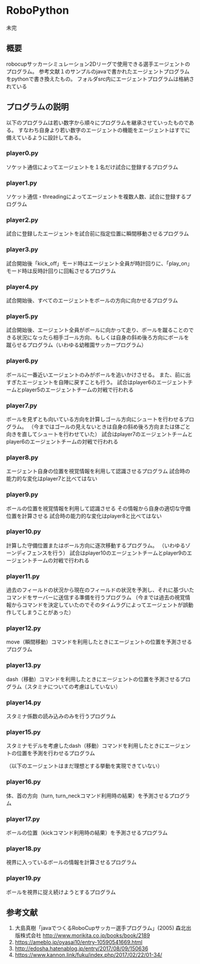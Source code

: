# RoboPython
未完
## 概要
robocupサッカーシミュレーション2Dリーグで使用できる選手エージェントのプログラム。
参考文献１のサンプルのjavaで書かれたエージェントプログラムをpythonで書き換えたもの。
フォルダsrc内にエージェントプログラムは格納されている

## プログラムの説明
以下のプログラムは若い数字から順々にプログラムを継承させていったものである。
すなわち自身より若い数字のエージェントの機能をエージェントはすでに備えているように設計してある。

### player0.py
ソケット通信によってエージェントを１名だけ試合に登録するプログラム

### player1.py
ソケット通信・threadingによってエージェントを複数人数、試合に登録するプログラム

### player2.py
試合に登録したエージェントを試合前に指定位置に瞬間移動させるプログラム

### player3.py
試合開始後「kick_off」モード時はエージェント全員が時計回りに、「play_on」モード時は反時計回りに回転させるプログラム

### player4.py
試合開始後、すべてのエージェントをボールの方向に向かせるプログラム

### player5.py
試合開始後、エージェント全員がボールに向かって走り、ボールを蹴ることのできる状況になったら相手ゴール方向、もしくは自身の斜め後ろ方向にボールを
蹴らせるプログラム（いわゆる幼稚園サッカープログラム）

### player6.py
ボールに一番近いエージェントのみがボールを追いかけさせる。
また、前に出すぎたエージェントを自陣に戻すことも行う。
試合はplayer6のエージェントチームとplayer5のエージェントチームの対戦で行われる

### player7.py
ボールを見ずとも向いている方向を計算しゴール方向にシュートを行わせるプログラム。
（今まではゴールの見えないときは自身の斜め後ろ方向または体ごと向きを直してシュートを行わせていた）
試合はplayer7のエージェントチームとplayer6のエージェントチームの対戦で行われる

### player8.py
エージェント自身の位置を視覚情報を利用して認識させるプログラム
試合時の能力的な変化はplayer7と比べてはない

### player9.py
ボールの位置を視覚情報を利用して認識させる
その情報から自身の適切な守備位置を計算させる
試合時の能力的な変化はplayer8と比べてはない

### player10.py
計算した守備位置またはボール方向に逐次移動するプログラム。
（いわゆるゾーンディフェンスを行う）
試合はplayer10のエージェントチームとplayer9のエージェントチームの対戦で行われる

### player11.py
過去のフィールドの状況から現在のフィールドの状況を予測し、それに基づいたコマンドをサーバーに送信する準備を行うプログラム
（今までは過去の視覚情報からコマンドを決定していたのでそのタイムラグによってエージェントが誤動作してしまうことがあった）

### player12.py
move（瞬間移動）コマンドを利用したときにエージェントの位置を予測させるプログラム

### player13.py
dash（移動）コマンドを利用したときにエージェントの位置を予測させるプログラム（スタミナについての考慮はしていない）

### player14.py
スタミナ係数の読み込みのみを行うプログラム

### player15.py
スタミナモデルを考慮したdash（移動）コマンドを利用したときにエージェントの位置を予測を行わせるプログラム

（以下のエージェントはまだ理想とする挙動を実現できていない）
### player16.py
体、首の方向（turn, turn_neckコマンド利用時の結果）を予測させるプログラム

### player17.py
ボールの位置（kickコマンド利用時の結果）を予測させるプログラム

### player18.py
視界に入っているボールの情報を計算させるプログラム

### player19.py
ボールを視界に捉え続けようとするプログラム





## 参考文献
1. 大島真樹「javaでつくるRoboCupサッカー選手プログラム」(2005) 森北出版株式会社
http://www.morikita.co.jp/books/book/2189
2. https://ameblo.jp/oyasai10/entry-10590541669.html
3. http://edosha.hatenablog.jp/entry/2017/08/09/150636
4. https://www.kannon.link/fuku/index.php/2017/02/22/01-34/
